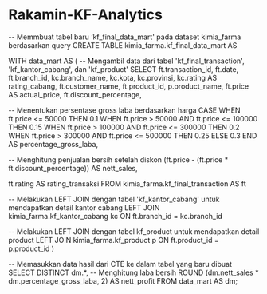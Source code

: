 # Rakamin-KF-Analytics
-- Memmbuat tabel baru ‘kf_final_data_mart' pada dataset kimia_farma berdasarkan query
CREATE TABLE kimia_farma.kf_final_data_mart AS

WITH data_mart AS (
  -- Mengambil data dari tabel 'kf_final_transaction', 'kf_kantor_cabang', dan 'kf_product'
  SELECT
    ft.transaction_id,
    ft.date,
    ft.branch_id,
    kc.branch_name,
    kc.kota,
    kc.provinsi,
    kc.rating AS rating_cabang,
    ft.customer_name,
    ft.product_id,
    p.product_name,
    ft.price AS actual_price,
    ft.discount_percentage,

  -- Menentukan persentase gross laba berdasarkan harga
  CASE
    WHEN ft.price <= 50000 THEN 0.1
    WHEN ft.price > 50000 AND ft.price <= 100000 THEN 0.15
    WHEN ft.price > 100000 AND ft.price <= 300000 THEN 0.2
    WHEN ft.price > 300000 AND ft.price <= 500000 THEN 0.25
    ELSE 0.3
  END AS percentage_gross_laba,

  -- Menghitung penjualan bersih setelah diskon
  (ft.price - (ft.price * ft.discount_percentage)) AS nett_sales,

  ft.rating AS rating_transaksi
FROM kimia_farma.kf_final_transaction AS ft

-- Melakukan LEFT JOIN dengan tabel 'kf_kantor_cabang' untuk mendapatkan detail kantor cabang
LEFT JOIN kimia_farma.kf_kantor_cabang kc ON ft.branch_id = kc.branch_id

-- Melakukan LEFT JOIN dengan tabel kf_product untuk mendapatkan detail product
LEFT JOIN kimia_farma.kf_product p ON ft.product_id = p.product_id
)

-- Memasukkan data hasil dari CTE ke dalam tabel yang baru dibuat
SELECT DISTINCT
  dm.*,
  -- Menghitung laba bersih
  ROUND (dm.nett_sales * dm.percentage_gross_laba, 2) AS nett_profit
FROM data_mart AS dm;
